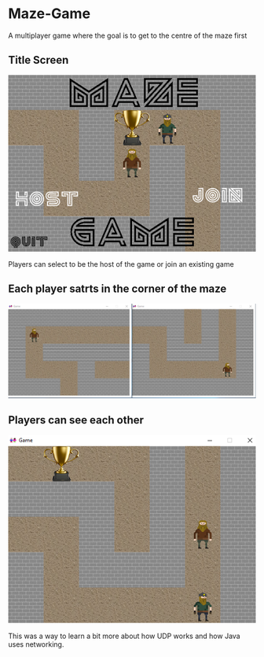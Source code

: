 # Maze-Game
A multiplayer game where the goal is to get to the centre of the maze first

## Title Screen
![alt tag](https://github.com/ConMur/Maze-Game/blob/master/Screenshots/title.png)

Players can select to be the host of the game or join an existing game

## Each player satrts in the corner of the maze
![alt tag](https://github.com/ConMur/Maze-Game/blob/master/Screenshots/start.png)

## Players can see each other
![alt tag](https://github.com/ConMur/Maze-Game/blob/master/Screenshots/meeting.png)

This was a way to learn a bit more about how UDP works and how Java uses networking.
